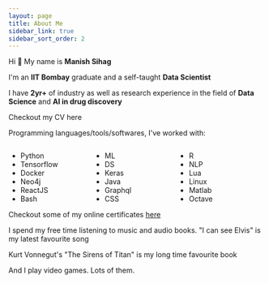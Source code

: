 ```yaml
---
layout: page
title: About Me
sidebar_link: true
sidebar_sort_order: 2
---
```


<p class="about-text"></p>

<p class="about-text">
  <span class="fa fa-user about-icon"></span>
  Hi 👋 My name is <b>Manish Sihag</b>
</p>
<p class="about-text">
  <span class="fa fa-graduation-cap about-icon"></span>
  I'm an <b>IIT Bombay</b> graduate and a self-taught <b>Data Scientist</b> 
</p>
<p class="about-text">
  <span class="fa fa-briefcase about-icon"></span>
  I have <b>2yr+</b> of industry as well as research experience in the field of <b> Data Science</b> and <b>AI in drug discovery</b>
</p>
<p class="about-text">
  <span class="fa fa-file-text about-icon"></span>
  Checkout my CV here <a href="/files/resume.pdf" style="color: inherit"><span class="fa fa-download"></span></a>
</p>
<p class="about-text">
  <span class="fa fa-code about-icon"></span>
  Programming languages/tools/softwares, I've worked with:
  <div style="float: left; width: 33%">
    <ul>
      <li>Python</li>
      <li>Tensorflow</li>
      <li>Docker</li>
      <li>Neo4j</li>
      <li>ReactJS</li>
      <li>Bash</li>
    </ul>
  </div>
  <div style="float: left; width: 33%">
    <ul>
      <li>ML</li>
      <li>DS</li>
      <li>Keras</li>
      <li>Java</li>
      <li>Graphql</li>
      <li>CSS</li>
    </ul>
  </div>
  <div style="float: right; width: 34%">
    <ul>
      <li>R</li>
      <li>NLP</li>
      <li>Lua</li>
      <li>Linux</li>
      <li>Matlab</li>
      <li>Octave</li>
    </ul>
  </div>
</p>
<p class="about-text">
  <span class="fa fa-certificate about-icon"></span>
  Checkout some of my online certificates <a href="/certificates">here</a>
</p>

<!-- <p class="about-text">
  <span class="fa fa-heart about-icon"></span>
  My hobbies and free time activitie include:</p> -->
<p class="about-text">
  <span class="fa fa-music about-icon"></span>
  I spend my free time listening to music and audio books. "I can see Elvis" is my latest favourite song
</p>
<p class="about-text">
  <span class="fa fa-book about-icon"></span>
  Kurt Vonnegut's "The Sirens of Titan" is my long time favourite book
</p>
<p class="about-text">
  <span class="fa fa-gamepad about-icon"></span>
  And I play video games. Lots of them.
</p>

<!-- <p style="text-align: center;">
  <strong>Reach out to me on&nbsp;</strong>
  <a href="https://www.linkedin.com/in/manish-sihag/"
    style="color: inherit" title="Linkedin" aria-label="Linkedin">
    <span class="fa fa-linkedin-square"></span>
  </a>&nbsp;
  <a href="https://www.github.com/mnis/"
      style="color: inherit" title="Github" aria-label="Github">
      <span class="fa fa-github"></span>
  </a>&nbsp;
  <a href="https://www.instagram.com/mni.z/"
      style="color: inherit" title="Instagram" aria-label="Instagram">
      <span class="fa fa-instagram"></span>
  </a>&nbsp;
  <a href="mailto:sihagmanish36@gmail.com"
      style="color: inherit" title="Email" aria-label="Email">
      <span class="fa fa-envelope"></span>
  </a>&nbsp;
  <a href="https://stackoverflow.com/users/9865225/mnis/"
      style="color: inherit" title="Stackoverflow" aria-label="Stackoverflow">
      <span class="fa fa-stack-overflow"></span>
  </a>&nbsp;
</p> -->

<!-- <img style="float: left;" src="/assets/img/blackstar.svg" />&nbsp;\f005 Hey there! I'm <strong>Manish</strong>, an <strong>IIT Bombay</strong> graduate and a self-taught
<strong>Data Scientist</strong>. I have been doing research in the field of drug discovery
using AI by combining my knowledge in Chemical Engineering from B.Tech and passion for
AI. With more than two year of industry experience, I am inclined towards a research career
in the field of AI. <br>In my spare time, I read books, I write code, I
play video games, and I travel around to explore the nature. Take a look at some
of the clicks from my travel diary. -->